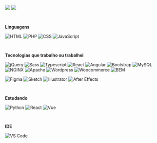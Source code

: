 <p>
  <a href="https://www.linkedin.com/in/felipedefarias/"><img src="https://img.shields.io/badge/linkedin-%230077B5.svg?&style=for-the-badge&logo=linkedin&logoColor=white" /></a>
  <a href="https://codepen.io/felipedefarias/"><img src="https://img.shields.io/badge/codepen-%23000000.svg?&style=for-the-badge&logo=codepen&logoColor=white" /></a>
</p>

<br>

**Linguagens**

![HTML](https://img.shields.io/badge/-HTML-494649?style=flat-square&logoColor=fff&logo=HTML5)
![PHP](https://img.shields.io/badge/-PHP-494649?style=flat-square&logoColor=fff&logo=PHP)
![CSS](https://img.shields.io/badge/-CSS-494649?style=flat-square&logoColor=fff&logo=CSS3)
![JavaScript](https://img.shields.io/badge/-JavaScript-494649?style=flat-square&logoColor=fff&logo=JavaScript)

<br>

**Tecnologias que trabalho ou trabalhei**

![jQuery](https://img.shields.io/badge/-jQuery-494649?style=flat-square&logoColor=fff&logo=jQuery)
![Sass](https://img.shields.io/badge/-Sass-494649?style=flat-square&logoColor=fff&logo=Sass)
![Typescript](https://img.shields.io/badge/-Typescript-494649?style=flat-square&logoColor=fff&logo=Typescript)
![React](https://img.shields.io/badge/-React-494649?style=flat-square&logoColor=fff&logo=React)
![Angular](https://img.shields.io/badge/-Angular-494649?style=flat-square&logoColor=fff&logo=Angular)
![Bootstrap](https://img.shields.io/badge/-Bootstrap-494649?style=flat-square&logoColor=fff&logo=Bootstrap)
![MySQL](https://img.shields.io/badge/-MySQL-494649?style=flat-square&logoColor=fff&logo=MySQL)
![NGINX](https://img.shields.io/badge/-NGINX-494649?style=flat-square&logoColor=fff&logo=NGINX)
![Apache](https://img.shields.io/badge/-Apache-494649?style=flat-square&logoColor=fff&logo=Apache)
![Wordpress](https://img.shields.io/badge/-Wordpress-494649?style=flat-square&logoColor=fff&logo=Wordpress)
![Woocommerce](https://img.shields.io/badge/-Woocommerce-494649?style=flat-square&logoColor=fff&logo=Woocommerce)
![BEM](https://img.shields.io/badge/-BEM-494649?style=flat-square&logoColor=fff&logo=BEM)

![Figma](https://img.shields.io/badge/-Figma-494649?style=flat-square&logoColor=fff&logo=Figma)
![Sketch](https://img.shields.io/badge/-Sketch-494649?style=flat-square&logoColor=fff&logo=Sketch)
![Illustrator](https://img.shields.io/badge/-Illustrator-494649?style=flat-square&logoColor=fff&logo=Illustrator)
![After Effects](https://img.shields.io/badge/-After%20Effects-494649?style=flat-square&logoColor=fff)

<br>

**Estudando**

![Python](https://img.shields.io/badge/-Python-494649?style=flat&logo=Python&logoColor=fff)
![React](https://img.shields.io/badge/-React-494649?style=flat&logo=React&logoColor=fff)
![Vue](https://img.shields.io/badge/-Vue.js-494649?style=flat&logo=Vue.js&logoColor=fff)

<br>

**IDE**

![VS Code](https://img.shields.io/badge/-VS%20Code-494649?style=flat&logo=visual-studio-code&logoColor=007ACC)
